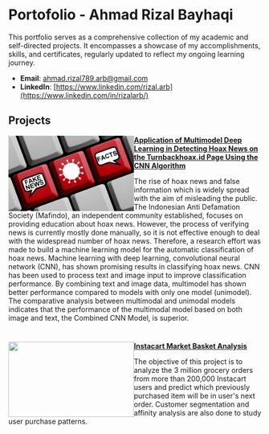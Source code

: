 # Portofolio - Ahmad Rizal Bayhaqi
This portfolio serves as a comprehensive collection of my academic and self-directed projects. It encompasses a showcase of my accomplishments, skills, and certificates, regularly updated to reflect my ongoing learning journey.

- **Email**: [ahmad.rizal789.arb@gmail.com](ahmad.rizal789.arb@gmail.com)
- **LinkedIn**: [https://www.linkedin.com/rizal.arb](https://www.linkedin.com/in/rizalarb/)

## Projects

<img align="left" width="250" height="150" src="https://github.com/Lordrizal/Application-Multimodel-Deep-Learning-Detecting-Hoax-News-Turnbackhoax.id-CNN/blob/master/Fake%20News%20Image.jpg"> **[Application of Multimodel Deep Learning in Detecting Hoax News on the Turnbackhoax.id Page Using the CNN Algorithm](https://github.com/Lordrizal/Application-Multimodel-Deep-Learning-Detecting-Hoax-News-Turnbackhoax.id-CNN)**

The rise of hoax news and false information which is widely spread with the aim of misleading the public. The Indonesian Anti Defamation Society (Mafindo), an independent community established, focuses on providing education about hoax news. However, the process of verifying news is currently mostly done manually, so it is not effective enough to deal with the widespread number of hoax news. Therefore, a research effort was made to build a machine learning model for the automatic classification of hoax news. Machine learning with deep learning, convolutional neural network (CNN), has shown promising results in classifying hoax news. CNN has been used to process text and image input to improve classification performance. By combining text and image data, multimodel has shown better performance compared to models with only one model (unimodel). The comparative analysis between multimodal and unimodal models indicates that the performance of the multimodal model based on both image and text, the Combined CNN Model, is superior.

#

<img align="left" width="250" height="150" src="https://github.com/archd3sai/Portfolio/blob/master/Images/instacart.jpeg"> **[Instacart Market Basket Analysis](https://github.com/archd3sai/Instacart-Market-Basket-Analysis)**

The objective of this project is to analyze the 3 million grocery orders from more than 200,000 Instacart users and predict which previously purchased item will be in user's next order. Customer segmentation and affinity analysis are also done to study user purchase patterns.
